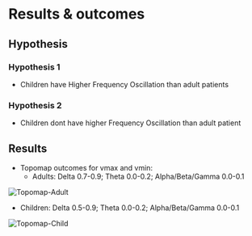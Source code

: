 # Results & outcomes


## Hypothesis

### Hypothesis 1
- Children have Higher Frequency Oscillation than adult patients

### Hypothesis 2
- Children dont have higher Frequency Oscillation than adult patient 


## Results

- Topomap outcomes for vmax and vmin:
   - Adults: Delta 0.7-0.9; Theta 0.0-0.2; Alpha/Beta/Gamma 0.0-0.1

![Topomap-Adult](file:///C:/Users/Anwender/Desktop/subject_22.PNG)

   - Children: Delta 0.5-0.9; Theta 0.0-0.2; Alpha/Beta/Gamma 0.0-0.1
   
![Topomap-Child](file:///C:/Users/Anwender/Desktop/Subject_24.PNG)
